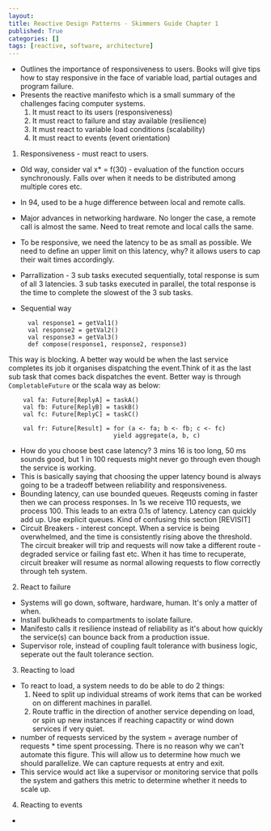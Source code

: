 ```yaml
---
layout: 
title: Reactive Design Patterns - Skimmers Guide Chapter 1
published: True
categories: []
tags: [reactive, software, architecture]
---
```


+ Outlines the importance of responsiveness to users. Books will give tips how to stay responsive in the face of variable load, partial outages and program failure. 
+ Presents the reactive manifesto which is a small summary of the challenges facing computer systems. 
  1. It must react to its users (responsiveness)	
  1. It must react to failure and stay available (resilience)	
  1. It must react to variable load conditions (scalability)	
  1. It must react to events (event orientation)	

1. Responsiveness - must react to users.
  * Old way, consider val x*  = f(30) - evaluation of the function occurs synchronously. Falls over when it needs to be distributed among multiple cores etc.
  * In 94, used to be a huge difference between local and remote calls.
  * Major advances in networking hardware. No longer the case, a remote call is almost the same. Need to treat remote and local calls the same.
  * To be responsive, we need the latency to be as small as possible. We need to define an upper limit on this latency, why? it allows users to cap their wait times accordingly.
  * Parrallization - 3 sub tasks executed sequentially, total response is sum of all 3 latencies. 3 sub tasks executed in parallel, the total response is the time to complete the slowest of the 3 sub tasks.
  * Sequential way
  
      ```
	  	val response1 = getVal1()
	  	val response2 = getVal2()
	  	val response3 = getVal3()
	  	def compose(response1, response2, response3)
      ```
  This way is blocking. 
  A better way would be when the last service completes its job it organises dispatching the event.Think of it as the last sub task that comes back dispatches the event.
  Better way is through ```CompletableFuture``` or the scala way as below:

	    val fa: Future[ReplyA] = taskA()
	   	val fb: Future[ReplyB] = taskB()
	   	val fc: Future[ReplyC] = taskC()
	    
	    val fr: Future[Result] = for (a <- fa; b <- fb; c <- fc)
		                         yield aggregate(a, b, c)

  * How do you choose best case latency? 3 mins 16 is too long, 50 ms sounds good, but 1 in 100 requests might never go through even though the service is working.
  * This is basically saying that choosing the upper latency bound is always going to be a tradeoff between reliability and responsiveness.
  * Bounding latency, can use bounded queues. Reqeusts coming in faster then we can process responses. In 1s we receive 110 requests, we process 100. This leads to an extra 0.1s of latency. Latency can quickly add up. Use explicit queues. Kind of confusing this section [REVISIT]
  * Circuit Breakers - interest concept. When a service is being overwhelmed, and the time is consistently rising above the threshold. The circuit breaker will trip and requests will now take a different route - degraded service or failing fast etc. When it has time to recuperate, circuit breaker will resume as normal allowing requests to flow correctly through teh system.
   
2. React to failure
  * Systems will go down, software, hardware, human. It's only a matter of when.
  * Install bulkheads to compartments to isolate failure.
  * Manifesto calls it resilience instead of reliability as it's about how quickly the service(s) can bounce back from a production issue.
  * Supervisor role, instead of coupling fault tolerance with business logic, seperate out the fault tolerance section.

3. Reacting to load
  * To react to load, a system needs to do be able to do 2 things:
    1. Need to split up individual streams of work items that can be worked on on different machines in parallel.
    2. Route traffic in the direction of another service depending on load, or spin up new instances if reaching capactity or wind down services if very quiet. 
  * number of requests serviced by the system = average number of requests * time spent processing. There is no reason why we can't automate this figure. This will allow us to determine how much we should parallelize. We can capture requests at entry and exit. 
  * This service would act like a supervisor or monitoring service that polls the system and gathers this metric to determine whether it needs to scale up.
  
4. Reacting to events
  * 